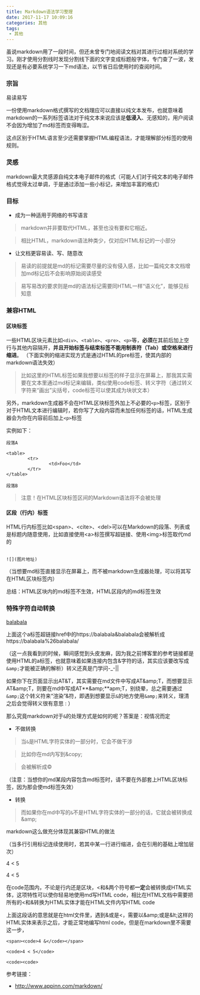 ```yaml
---
title: Markdown语法学习整理
date: 2017-11-17 10:09:16
categories: 其他
tags: 
 - 其他
---
```


虽说markdown用了一段时间，但还未曾专门地阅读文档对其进行过相对系统的学习。刚才使用分割线时发现分割线下面的文字变成标题般字体，专门查了一波，发现还是有必要系统学习一下md语法，以节省日后使用时的查阅时间。

<!--more-->

### 宗旨

易读易写

一份使用markdown格式撰写的文档理应可以直接以纯文本发布，也就意味着markdown的一系列标签语法对于纯文本来说应该是**低浸入**、无感知的，用户阅读不会因为增加了md标签而变得晦涩。

这点区别于HTML语言至少还需要掌握HTML编程语法，才能理解部分标签的使用规则。

### 灵感

markdown最大灵感源自纯文本电子邮件的格式（可能人们对于纯文本的电子邮件格式觉得太过单调，于是通过添加一些小标记，来增加丰富的格式）

### 目标

- 成为一种适用于网络的书写语言

> markdown并非要取代HTML，甚至也没有要和它相近。

> 相比HTML，markdown语法种类少，仅对应HTML标记的一小部分

- 让文档更容易读、写、随意改

> 易读的前提就是md的标记需要尽量的没有侵入感，比如一篇纯文本文档增加md标记后不会影响原始阅读感受

> 易写易改的要求则是md的语法标记需要同HTML一样“语义化”，能够见标知意

### 兼容HTML

#### 区块标签

一些HTML区块元素比如<code>&lt;div&gt;</code>、<code>&lt;table&gt;</code>、<code>&lt;pre&gt;</code>、<code>&lt;p&gt;</code>等，**必须**在其前后加上空行与其他内容隔开，**并且开始标签与结束标签不能用制表符（Tab）或空格来进行缩进**。
（下面实例的缩进实现方式是通过HTML的pre标签，使其内部的markdown语法失效）

> 比如这里的HTML标签如果我想要以标签的样子显示在屏幕上，那我其实需要在文本里通过md标记来编辑，类似使用code标签、转义字符（通过转义字符来“画出”尖括号，code标签可以使其成为块状文本）

另外，markdown生成器不会在HTML区块标签外加上不必要的<code>&lt;p&gt;</code>标签，区别于对于HTML文本进行编辑时，若你写了大段内容而未加任何标签的话，HTML生成器会为你在内容前后加上<code>&lt;p&gt;</code>标签

实例如下：

<pre><code>段落A

&lt;table&gt;
		&lt;tr&gt;
				&lt;td&gt;Foo&lt;/td&gt;
		&lt;/tr&gt;
&lt;/table&gt;

段落B
</code></pre>

> 注意！在HTML区块标签区间的Markdown语法将不会被处理

#### 区段（行内）标签

HTML行内标签比如&lt;span&gt;、&lt;cite&gt;、&lt;del&gt;可以在Markdown的段落、列表或是标题内随意使用，比如直接使用&lt;a&gt;标签撰写超链接、使用&lt;img&gt;标签取代md的

<pre><code>
![](图片地址)
</code></pre>

（当想要md标签直接显示在屏幕上，而不被markdown生成器处理，可以将其写在HTML区块标签内）

总结：HTML区块内的md标签不生效，HTML区段内的md标签生效

### 特殊字符自动转换

<a href="https://balabala&balabala">balabala</a>

上面这个a标签超链接href中的https://balabala&balabala会被解析成https://balabala%26balabala/

（这一点我看到的时候，瞬间感觉到头皮发麻，因为我之前博客里的参考链接都是使用HTML的a标签，也就意味着如果连接内包含&字符的话，其实应该要改写成<code>&amp;amp;</code>才能被正确的解析）转义还真是门学问-_-||

如果你下在页面显示出AT&amp;T，其实需要在md文件中写成AT&amp;amp;T，而想要显示AT&amp;amp;T，则要在md中写成AT**&amp;amp;**apm;T，别绕晕，总之需要通过<code>&amp;amp;</code>这个转义符来“渲染”&符，即遇到想要显示<code>&amp;</code>的地方使用<code>&amp;amp;</code>来转义，理清之后会觉得转义很有意思 : ）

那么究竟markdown对于<code>&amp;</code>的处理方式是如何的呢？答案是：视情况而定

- 不做转换

> 当<code>&amp;</code>是HTML字符实体的一部分时，它会不做干涉

> 比如你在md内写到&amp;copy;

> 会被解析成&copy;

（注意：当想你的md某段内容包含md标签时，请不要在外部套上HTML区块标签，因为那会使md标签失效）

- 转换

> 而如果你在md中写的<code>&amp;</code>不是HTML字符实体的一部分的话，它就会被转换成&amp;amp;

markdown这么做充分体现其兼容HTML的做法

（当多行引用标记连续使用时，若其中某一行进行缩进，会在引用的基础上增加层次）

4 < 5

4 &lt; 5

在code范围内，不论是行内还是区块，<和&两个符号都**一定**会被转换成HTML实体，这项特性可以使你轻易地使用md写HTML code，相比在HTML文档中需要把所有的<和&转换为HTML实体才能在HTML文件内写HTML code

上面这段话的意思就是在html文件里，遇到&或是<，需要以&amp;amp;或是&amp;lt;这样的HTML实体来表示之后，才能正常地编写html code，但是在markdown里不需要这一步，

`<span><code>4 &</code></span>`

`<code>4 < 5</code>`

`<code><code>`

参考链接：

- <a href="http://www.appinn.com/markdown/">http://www.appinn.com/markdown/</a>
